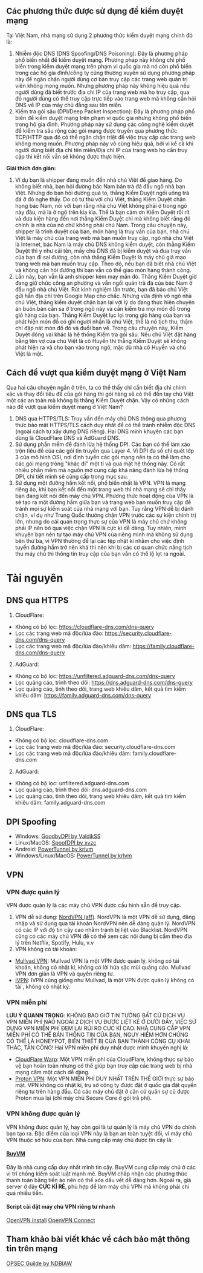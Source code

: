 ## Các phương thức được sử dụng để kiểm duyệt mạng
Tại Việt Nam, nhà mạng sử dụng 2 phương thức kiểm duyệt mạng chính đó là:
 1. Nhiễm độc DNS (DNS Spoofing/DNS Poisoning): Đây là phương pháp phổ biến nhất để kiểm duyệt mạng. Phương pháp này không chỉ phổ biến trong kiểm duyệt mạng trên phạm vi quốc gia mà nó còn phổ biến trong các hộ gia đình/công ty cũng thường xuyên sử dụng phương pháp này để ngăn chặn người dùng cơ bản truy cập các trang web quản trị viên không mong muốn. Nhưng phương pháp này không hiệu quả nếu người dùng đã biết trước địa chỉ IP của trang web mà họ truy cập, qua đó người dùng có thể truy cập trực tiếp vào trang web mà không cần hỏi DNS về IP của máy chủ đằng sau tên miền.
 2. Kiểm tra gói sâu (DPI/Deep Packet Inspection): Đây là phương pháp phổ biến để kiểm duyệt mạng trên phạm vi quốc gia nhưng không phổ biến trong hộ gia đình. Phương pháp này sử dụng các công nghệ kiểm duyệt để kiểm tra sâu rộng các gói mạng được truyền qua phương thức TCP/HTTP qua đó có thể ngăn chặn triệt để việc truy cập các trang web không mong muốn. Phương pháp này vô cùng hiệu quả, bởi vì kể cả khi người dùng biết địa chỉ tên miền/Địa chỉ IP của trang web họ cần truy cập thì kết nối vẫn sẽ không được thực hiện.

**Giải thích đơn giản:**

 1. Ví dụ bạn là shipper đang muốn đến nhà chú Việt để giao hàng. Do không biết nhà, bạn hỏi đường bác Nam bán trà đá đầu ngõ nhà bạn Việt. Nhưng do bạn hỏi đường quá to, thằng Kiểm Duyệt ngồi uống trà đá ở đó nghe thấy. Do có tư thù với chú Việt, thằng Kiểm Duyệt chặn họng bác Nam, nói với bạn rằng nhà chú Việt không phải ở trong ngõ này đâu, mà là ở ngõ trên kia kìa. Thế là bạn cảm ơn Kiểm Duyệt rối rít và đưa kiện hàng đến nơi thằng Kiểm Duyệt chỉ mà không biết rằng đó chính là nhà của nó chứ không phải chú Nam. Trong câu chuyện này, shipper là trình duyệt của bạn, món hàng là truy vấn của bạn, nhà chú Việt là máy chủ của trang web mà bạn muốn truy cập, ngõ nhà chú Việt là Internet, bác Nam là máy chủ DNS không kiểm duyệt, còn thằng Kiểm Duyệt thì y như cái tên, máy chủ DNS đã bị kiểm duyệt và đưa truy vấn của bạn đi sai đường, còn nhà thằng Kiểm Duyệt là máy chủ giả mạo trang web mà bạn muốn truy cập. Theo đó, nếu bạn đã biết nhà chú Việt và không cần hỏi đường thì bạn vẫn có thể giao món hàng thành công.
 2. Lần này, bạn vẫn là anh shipper kém may mắn đó. Thằng Kiểm Duyệt giờ đang giữ chức công an phường và vẫn ngồi quán trà đá của bác Nam ở đầu ngõ nhà chú Việt. Rút kinh nghiệm lần trước, bạn đã bảo chú Việt gửi hẳn địa chỉ trên Google Map cho chắc. Nhưng vừa định vô ngõ nhà chú Việt, thằng kiểm duyệt chặn bạn lại với lý do đang thực hiện chuyên án buôn bán cần sa ở trong ngõ này và cần kiểm tra mọi món đồ trong giỏ hàng của bạn. Thằng Kiểm Duyệt lục lọi trong giỏ hàng của bạn và phát hiện món đồ có ghi người nhận là chú Việt, thế là nó tịch thu, thậm chí đập nát món đồ đó và đuổi bạn về. Trong câu chuyện này, Kiểm Duyệt đóng vai khác là hệ thống Kiểm tra gói sâu. Nếu chú Việt đặt hàng bằng tên vợ của chú Việt là cô Huyền thì thằng Kiểm Duyệt sẽ không phát hiện ra và cho bạn vào trong ngõ, mặc dù nhà cô Huyền và chú Việt là một.

## Cách để vượt qua kiểm duyệt mạng ở Việt Nam
Qua hai câu chuyện ngắn ở trên, ta có thể thấy chỉ cần biết địa chỉ chính xác và thay đổi tiêu đề của gói hàng thì gói hàng sẽ có thể đến tay chú Việt một các an toàn mà không bị thằng Kiểm Duyệt chặn. Vậy có những cách nào để vượt qua kiểm duyệt mạng ở Việt Nam?
1. DNS qua HTTPS/TLS: Truy vấn đến máy chủ DNS thông qua phương thức bảo mật HTTPS/TLS cách duy nhất để có thể tránh nhiễm độc DNS (ngoài cách tự xây dựng DNS riêng). Hai DNS mình khuyên các bạn dùng là CloudFlare DNS và AdGuard DNS.
2. Sử dụng phần mềm để đánh lừa hệ thống DPI. Các bạn có thể làm xáo trộn tiêu đề của các gói tin truyền qua Layer 4. Vì DPI đa số chỉ quét lớp 3 của mô hình OSI, nơi định tuyến các gói mạng nên ta có thể làm cho các gói mạng trông "khác đi" một tí và qua mặt hệ thống này. Có rất nhiều phần mềm mã nguồn mở cung cấp khả năng đánh lừa hệ thống DPI, chi tiết mình sẽ cũng cấp trong mục sau.
3. Sử dụng một đường hầm kết nối, phổ biến nhất là VPN. VPN là mạng riêng ảo, khi bạn kết nối đến một trang web thì nhà mạng sẽ chỉ thấy bạn đang kết nối đến máy chủ VPN. Phương thức hoạt động của VPN là sẽ tạo ra một đường hầm giữa bạn và trang web bạn muốn truy cập để tránh mọi sự kiểm soát của nhà mạng với bạn. Tuy rằng VPN dễ bị đánh chặn, ví dụ như Trung Quốc thường chặn VPN trước các sự kiện chính trị lớn,  nhưng do cái quan trọng thực sự của VPN là máy chủ chứ không phải IP nên bỏ qua việc chặn VPN là cực kì dễ dàng. Tuy nhiên, mình khuyên bạn nên tự tạo máy chủ VPN của riêng mình mà không sử dụng bên thứ ba, vì VPN thường để lại các tệp nhật kí nhằm cho việc định tuyến đường hầm trở nên khả thi nên khi bị các cơ quan chức năng tịch thu máy chủ thì thông tin truy cập của bạn vẫn có thể lộ lọt ra ngoài.

# Tài nguyên
## DNS qua HTTPS
1. CloudFlare:
- Không có bộ lọc: https://cloudflare-dns.com/dns-query
- Lọc các trang web mã độc/lừa đảo: https://security.cloudflare-dns.com/dns-query
- Lọc các trang web mã độc/lừa đảo/khiêu dâm: https://family.cloudflare-dns.com/dns-query
2. AdGuard:
- Không có bộ lọc: https://unfiltered.adguard-dns.com/dns-query
- Lọc quảng cáo, trình theo dõi: https://dns.adguard-dns.com/dns-query
- Lọc quảng cáo, tình theo dõi, trang web khiêu dâm, kết quả tìm kiếm khiêu dâm: https://family.adguard-dns.com/dns-query
## DNS qua TLS
1. CloudFlare:
- Không có bộ lọc: cloudflare-dns.com
- Lọc các trang web mã độc/lừa đảo: security.cloudflare-dns.com
- Lọc các trang web mã độc/lừa đảo/khiêu dâm: family.cloudflare-dns.com
2. AdGuard:
- Không có bộ lọc: unfiltered.adguard-dns.com
- Lọc quảng cáo, trình theo dõi: dns.adguard-dns.com
- Lọc quảng cáo, tình theo dõi, trang web khiêu dâm, kết quả tìm kiếm khiêu dâm: family.adguard-dns.com
## DPI Spoofing
- Windows: [GoodbyDPI by ValdikSS](https://github.com/ValdikSS/GoodbyeDPI)
- Linux/MacOS: [SpoofDPI by xvzc](https://github.com/xvzc/SpoofDPI)
- Android: [PowerTunnel by krlvm](https://github.com/krlvm/PowerTunnel-Android)
- Windows/Linux/MacOS: [PowerTunnel by krlvm](https://github.com/krlvm/PowerTunnel)
## VPN
### VPN được quản lý
VPN được quản lý là các máy chủ VPN được cấu hình sẵn để truy cập.
1. VPN dễ sử dụng: [NordVPN (aff)](https://go.nordvpn.net/aff_c?offer_id=658&aff_id=56406).
NordVPN là một VPN dễ sử dụng, đăng nhập và sử dụng qua tài khoản NordVPN nên dễ dàng quản lý. NordVPN có các IP với độ tin cậy cao nhằm tránh bị liệt vào Blacklist. NordVPN cũng có các máy chủ VPN để có thể xem các nội dung bị cấm theo địa lý trên Netflix, Spotify, Hulu, v.v
2. VPN không có tài khoản:
- [Mullvad VPN](https://mullvad.net/): Mullvad VPN là một VPN được quản lý, không có tài khoản, không có nhật kí, không có lời hứa sặc mùi quảng cáo. Mullvad VPN đơn giản là VPN và quyền riêng tư.
- [IVPN](https://www.ivpn.net/): IVPN cũng giống như Mullvad, là một VPN được quản lý không có tài , không có nhật ký.
### VPN miễn phí
**LƯU Ý QUANN TRỌNG**: KHÔNG BAO GIỜ TIN TƯỞNG BẤT CỨ DỊCH VỤ VPN MIỄN PHÍ NÀO NGOÀI 2 DỊCH VỤ ĐƯỢC LIỆT KÊ Ở DƯỚI ĐÂY. VIỆC SỬ DỤNG VPN MIỄN PHÍ ĐEM LẠI RỦI RO CỰC KÌ CAO. NHÀ CUNG CẤP VPN MIỄN PHÍ CÓ THỂ BÁN THÔNG TIN CỦA BẠN, NGUY HIỂM HƠN CHÚNG CÓ THỂ LÀ HONEYPOT, BIẾN THIẾT BỊ CỦA BẠN THÀNH CÔNG CỤ KHAI THÁC, TẤN CÔNG!
Hai VPN miễn phí duy nhất được mình khuyến nghị là:
- [CloudFlare Warp](https://1.1.1.1/): Một VPN miễn phí của CloudFlare, không thực sự bảo vệ bạn hoàn toàn nhưng có thể giúp bạn truy cập các trang web bị nhà mạng cấm một cách dễ dàng.
- [Proton VPN](https://protonvpn.com/): Một VPN MIỄN PHÍ DUY NHẤT TRÊN THẾ GIỚI thực sự bảo mật. VPN không có nhật kí, trụ sở công ty được đặt ở quốc gia đặt quyền riêng tư trên hàng đầu. Có các máy chủ đặt ở căn cứ quân sự cũ được Proton mua lại (chỉ máy chủ Secure Core ở gói trả phí).
### VPN không được quản lý
VPN không được quản lý, hay còn gọi là tự quản lý là máy chủ VPN do chính bạn tạo ra. Đặc điểm của loại VPN này là bạn an toàn tuyệt đối, vì máy chủ VPN thuộc sở hữu của bạn. Nhà cung cấp máy chủ được tin cậy là:
#### [BuyVM](https://my.frantech.ca/aff.php?aff=5042)
Đây là nhà cung cấp duy nhất mình tin cậy. BuyVM cung cấp máy chủ ở các vị trí chống kiểm soát luật mạnh mẽ. BuyVM chấp nhận các phương thức thanh toán bằng tiền ảo nên có thể xóa dấu vết dễ dàng hơn. Ngoài ra, giá server ở đây **CỰC KÌ RẺ**, phù hợp để làm máy chủ VPN mà không phải chi quá nhiều tiền.
#### Script cài đặt máy chủ VPN riêng tư nhanh
[OpenVPN Install](https://github.com/angristan/openvpn-install)
[OpenVPN Connect](https://openvpn.net/vpn-client/)
## Tham khảo bài viết khác về cách bảo mật thông tin trên mạng
[OPSEC Guilde by NDBIAW](https://github.com/ndbiaw/opsec-guide)